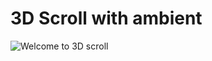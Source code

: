 # 3D Scroll with ambient

![Welcome to 3D scroll](https://github.com/Ilya-Ogorodnikov/3D-scroll/blob/main/imgages/logo.png?raw=true)